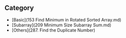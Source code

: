 ## Category

- [Basic](153 Find Minimum in Rotated Sorted Array.md)
- [Subarray](209 Minimum Size Subarray Sum.md)
- [Others](287. Find the Duplicate Number)
